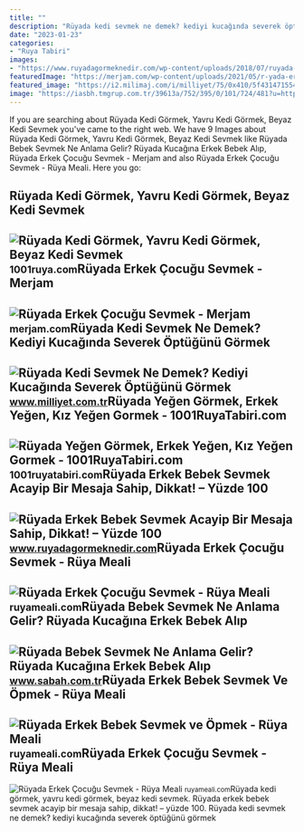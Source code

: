 ```yaml
---
title: ""
description: "Rüyada kedi sevmek ne demek? kediyi kucağında severek öptüğünü görmek"
date: "2023-01-23"
categories:
- "Ruya Tabiri"
images:
- "https://www.ruyadagormeknedir.com/wp-content/uploads/2018/07/ruyada-erkek-bebek-gormek-min-300x200.jpg"
featuredImage: "https://merjam.com/wp-content/uploads/2021/05/r-yada-erkek-ocu-u-sevmek.jpg"
featured_image: "https://i2.milimaj.com/i/milliyet/75/0x410/5f43147155428005d02d82b9.jpg"
image: "https://iasbh.tmgrup.com.tr/39613a/752/395/0/101/724/481?u=https://isbh.tmgrup.com.tr/sbh/2021/09/21/ruyada-erkek-bebek-sevmek-ne-anlama-gelir-ruyada-kucagina-erkek-bebek-alip-sevmek-ne-demek-1632221145508.jpg"
---
```


If you are searching about Rüyada Kedi Görmek, Yavru Kedi Görmek, Beyaz Kedi Sevmek you've came to the right web. We have 9 Images about Rüyada Kedi Görmek, Yavru Kedi Görmek, Beyaz Kedi Sevmek like Rüyada Bebek Sevmek Ne Anlama Gelir? Rüyada Kucağına Erkek Bebek Alıp, Rüyada Erkek Çocuğu Sevmek - Merjam and also Rüyada Erkek Çocuğu Sevmek - Rüya Meali. Here you go:

Rüyada Kedi Görmek, Yavru Kedi Görmek, Beyaz Kedi Sevmek
--------------------------------------------------------

 ![Rüyada Kedi Görmek, Yavru Kedi Görmek, Beyaz Kedi Sevmek](https://1001ruya.com/wp-content/uploads/2020/07/ruyada-kedi-gormek-ruyada-yavru-kedi-gormek-kedi-sevmek-1001ruya-diyanet-1024x576.jpg) <small>1001ruya.com</small>Rüyada Erkek Çocuğu Sevmek - Merjam
-----------------------------------

 ![Rüyada Erkek Çocuğu Sevmek - Merjam](https://merjam.com/wp-content/uploads/2021/05/r-yada-erkek-ocu-u-sevmek.jpg) <small>merjam.com</small>Rüyada Kedi Sevmek Ne Demek? Kediyi Kucağında Severek Öptüğünü Görmek
---------------------------------------------------------------------

 ![Rüyada Kedi Sevmek Ne Demek? Kediyi Kucağında Severek Öptüğünü Görmek](https://i2.milimaj.com/i/milliyet/75/0x410/5f43147155428005d02d82b9.jpg) <small>www.milliyet.com.tr</small>Rüyada Yeğen Görmek, Erkek Yeğen, Kız Yeğen Gormek - 1001RuyaTabiri.com
-----------------------------------------------------------------------

 ![Rüyada Yeğen Görmek, Erkek Yeğen, Kız Yeğen Gormek - 1001RuyaTabiri.com](https://1001ruyatabiri.com/wp-content/uploads/2020/04/ruyada-yegen-gormek-erkek-yegen-gormek-yegen-sevmek-ne-demek-kiz-yegen-kuzen-cocugu-diyanet.jpg) <small>1001ruyatabiri.com</small>Rüyada Erkek Bebek Sevmek Acayip Bir Mesaja Sahip, Dikkat! – Yüzde 100
----------------------------------------------------------------------

 ![Rüyada Erkek Bebek Sevmek Acayip Bir Mesaja Sahip, Dikkat! – Yüzde 100](https://www.ruyadagormeknedir.com/wp-content/uploads/2018/07/ruyada-erkek-bebek-gormek-min-300x200.jpg) <small>www.ruyadagormeknedir.com</small>Rüyada Erkek Çocuğu Sevmek - Rüya Meali
---------------------------------------

 ![Rüyada Erkek Çocuğu Sevmek - Rüya Meali](http://ruyameali.com/wp-content/uploads/2018/11/erkek-cocugu-sevmek.jpg) <small>ruyameali.com</small>Rüyada Bebek Sevmek Ne Anlama Gelir? Rüyada Kucağına Erkek Bebek Alıp
---------------------------------------------------------------------

 ![Rüyada Bebek Sevmek Ne Anlama Gelir? Rüyada Kucağına Erkek Bebek Alıp](https://iasbh.tmgrup.com.tr/39613a/752/395/0/101/724/481?u=https://isbh.tmgrup.com.tr/sbh/2021/09/21/ruyada-erkek-bebek-sevmek-ne-anlama-gelir-ruyada-kucagina-erkek-bebek-alip-sevmek-ne-demek-1632221145508.jpg) <small>www.sabah.com.tr</small>Rüyada Erkek Bebek Sevmek Ve Öpmek - Rüya Meali
-----------------------------------------------

 ![Rüyada Erkek Bebek Sevmek ve Öpmek - Rüya Meali](http://ruyameali.com/wp-content/uploads/2025/08/1-19-810x456.jpg) <small>ruyameali.com</small>Rüyada Erkek Çocuğu Sevmek - Rüya Meali
---------------------------------------

 ![Rüyada Erkek Çocuğu Sevmek - Rüya Meali](http://ruyameali.com/wp-content/uploads/2018/11/erkek-cocugu-operek-sevmek-1024x683.jpg) <small>ruyameali.com</small>Rüyada kedi görmek, yavru kedi görmek, beyaz kedi sevmek. Rüyada erkek bebek sevmek acayip bir mesaja sahip, dikkat! – yüzde 100. Rüyada kedi sevmek ne demek? kediyi kucağında severek öptüğünü görmek
